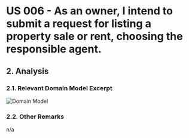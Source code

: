 # US 006 - As an owner, I intend to submit a request for listing a property sale or rent, choosing the responsible agent.

## 2. Analysis

### 2.1. Relevant Domain Model Excerpt 

![Domain Model](svg/us004-domain-model.svg)

### 2.2. Other Remarks

n/a